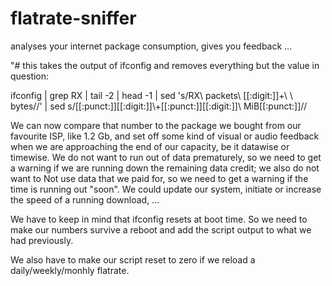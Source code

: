 # flatrate-sniffer
analyses your internet package consumption, gives you feedback ... 

"# this takes the output of ifconfig and removes everything but the value in question: 

ifconfig |  grep RX | tail -2 | head -1 | sed 's/RX\ packets\ [[:digit:]]\+\ \ bytes//' | sed s/[[:punct:]][[:digit:]]\\+[[:punct:]][[:digit:]]\ MiB[[:punct:]]//

We can now compare that number to the package we bought from our favourite ISP, like 1.2 Gb, and set off some kind of visual or audio feedback when we are approaching the end of our capacity, be it datawise or timewise. We do not want to run out of data prematurely, so we need to get a warning if we are running down the remaining data credit; we also do not want to Not use data that we paid for, so we need to get a warning if the time is running out "soon". We could update our system, initiate or increase the speed of a running download, ...

We have to keep in mind that ifconfig resets at boot time. So we need to make our numbers survive a reboot and add the script output to what we had previously. 

We also have to make our script reset to zero if we reload a daily/weekly/monhly flatrate. 

